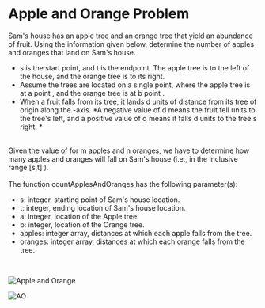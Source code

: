 # Apple and Orange Problem

Sam's house has an apple tree and an orange tree that yield an abundance of fruit. Using the information given below, determine the number of apples and oranges
that land on Sam's house.
<br/>
* s is the start point, and t is the endpoint. The apple tree is to the left of the house, and the orange tree is to its right.<br/>
* Assume the trees are located on a single point, where the apple tree is at a point , and the orange tree is at b point . <br/>
* When a fruit falls from its tree, it lands d units of distance from its tree of origin along the -axis. *A negative value of d means the fruit fell  units to the
tree's left, and a positive value of d means it falls d units to the tree's right. *
<br/>
Given the value of  for m apples and n oranges, we have to determine how many apples and oranges will fall on Sam's house (i.e., in the inclusive range [s,t] ).
<br/><br/>
The function countApplesAndOranges has the following parameter(s):<br/>

* s: integer, starting point of Sam's house location.<br/>
* t: integer, ending location of Sam's house location.<br/>
* a: integer, location of the Apple tree.<br/>
* b: integer, location of the Orange tree.<br/>
* apples: integer array, distances at which each apple falls from the tree.<br/>
* oranges: integer array, distances at which each orange falls from the tree.<br/>
<br/>

![Apple and Orange](https://s3.amazonaws.com/hr-challenge-images/25220/1474218925-f2a791d52c-Appleandorange2.png)

![AO](https://i0.wp.com/www.sporcle.com/blog/wp-content/uploads/2017/09/1-4.jpg?resize=1280%2C720&ssl=1)
